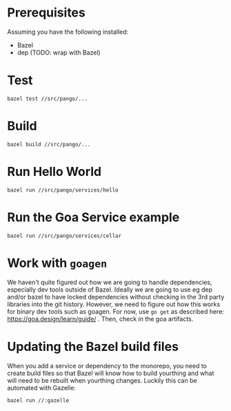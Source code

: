 # Prerequisites

Assuming you have the following installed:

* Bazel
* dep (TODO: wrap with Bazel)
<!-- * Go -->

# Test

```
bazel test //src/pango/...
```

# Build

```
bazel build //src/pango/...
```

# Run Hello World

```
bazel run //src/pango/services/hello
```

# Run the Goa Service example

```
bazel run //src/pango/services/cellar
```

# Work with `goagen`

We haven't quite figured out how we are going to handle dependencies,
especially dev tools outside of Bazel.
Ideally we are going to use eg dep and/or bazel to have locked dependencies
without checking in the 3rd party libraries into the git history. However,
we need to figure out how this works for binary dev tools such as goagen.
For now, use `go get` as described here: https://goa.design/learn/guide/
. Then, check in the goa artifacts.

# Updating the Bazel build files

When you add a service or dependency to the monorepo, you need to create
build files so that Bazel will know how to build yourthing and what will
need to be rebuilt when yourthing changes. Luckily this can be automated
with Gazelle:

```
bazel run //:gazelle
```
